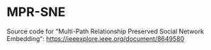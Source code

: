 # MPR-SNE
Source code for  "Multi-Path Relationship Preserved Social Network Embedding": https://ieeexplore.ieee.org/document/8649580
